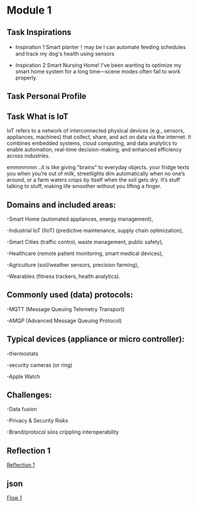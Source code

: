 # Module 1

## Task Inspirations

- Inspiration 1
Smart planter！may be I can automate feeding schedules and track my dog's health using sensors

- Inspiration 2
Smart Nursing Home! I've been wanting to optimize my smart home system for a long time—scene modes often fail to work properly.

## Task Personal Profile

## Task What is IoT
IoT refers to a network of interconnected physical devices (e.g., sensors, appliances, machines) that collect, share, and act on data via the internet. It combines embedded systems, cloud computing, and data analytics to enable automation, real-time decision-making, and enhanced efficiency across industries.

emmmmmm ..it is like giving "brains" to everyday objects. your fridge texts you when you’re out of milk, streetlights dim automatically when no one’s around, or a farm waters crops by itself when the soil gets dry. It’s stuff talking to stuff, making life smoother without you lifting a finger.

## Domains and included areas:

-Smart Home (automated appliances, energy management),

-Industrial IoT (IIoT) (predictive maintenance, supply chain optimization),

-Smart Cities (traffic control, waste management, public safety),

-Healthcare (remote patient monitoring, smart medical devices),

-Agriculture (soil/weather sensors, precision farming),

-Wearables (fitness trackers, health analytics).


## Commonly used (data) protocols:

-MQTT (Message Queuing Telemetry Transport)

-AMQP (Advanced Message Queuing Protocol)

## Typical devices (appliance or micro controller):

-thermostats

-security cameras (or ring)

-Apple Watch

## Challenges:

-Data fusion

-Privacy & Security Risks

-Brand/protocol silos crippling interoperability

## Reflection 1
[Reflection 1](./Reflections/ref01.md)

## json
[Flow 1](Module01/flows.json)
